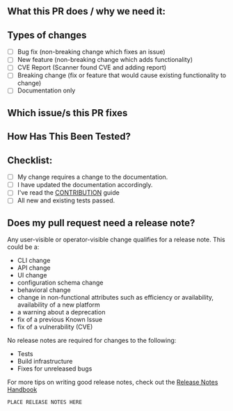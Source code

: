 <!--- Provide a general summary of your changes in the Title above --->
<!--- Please don't @-mention people in PR or commit messages (do so in an additional comment). --->

## What this PR does / why we need it:
<!--- Why is this change required? What problem does it solve? -->
<!--- If it fixes an open issue, please link to the issue here. -->

## Types of changes
<!--- What types of changes does your code introduce? Put an `x` in all the boxes that apply: -->
- [ ] Bug fix (non-breaking change which fixes an issue)
- [ ] New feature (non-breaking change which adds functionality)
- [ ] CVE Report (Scanner found CVE and adding report)
- [ ] Breaking change (fix or feature that would cause existing functionality to change)
- [ ] Documentation only

## Which issue/s this PR fixes
<!--
(optional, in `fixes #<issue number>` format, will close that issue when PR gets merged):
fixes #
-->

## How Has This Been Tested?
<!--- Please describe in detail how you tested your changes. -->
<!--- Include details of your testing environment, and the tests you ran to -->
<!--- see how your change affects other areas of the code, etc. -->

## Checklist:
<!--- Go over all the following points, and put an `x` in all the boxes that apply. -->
<!--- If you're unsure about any of these, don't hesitate to ask. We're here to help! -->
- [ ] My change requires a change to the documentation.
- [ ] I have updated the documentation accordingly.
- [ ] I've read the [CONTRIBUTION](https://github.com/edixos/nauticus/blob/main/docs/contributing/process.md) guide
- [ ] All new and existing tests passed.

## Does my pull request need a release note?
Any user-visible or operator-visible change qualifies for a release note. This could be a:

- CLI change
- API change
- UI change
- configuration schema change
- behavioral change
- change in non-functional attributes such as efficiency or availability, availability of a new platform
- a warning about a deprecation
- fix of a previous Known Issue
- fix of a vulnerability (CVE)

No release notes are required for changes to the following:

- Tests
- Build infrastructure
- Fixes for unreleased bugs

For more tips on writing good release notes, check out the [Release Notes Handbook](https://github.com/kubernetes/sig-release/tree/master/release-team/role-handbooks/release-notes)

<!--
If no, just write "NONE" in the release-note block below.
If yes, a release note is required:
Enter your extended release note in the block below. If the PR requires additional action from users switching to the new release, include the string "action required".
For more information on release notes see: https://git.k8s.io/community/contributors/guide/release-notes.md
-->
```release-note
PLACE RELEASE NOTES HERE
```
<!--
If you have any issue or question, reach out us!
https://kubernetes.slack.com/archives/C04NQTC3R0F >>> #nauticus channel 
-->